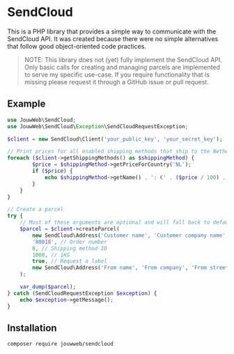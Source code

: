 # SendCloud

This is a PHP library that provides a simple way to communicate with the SendCloud API.
It was created because there were no simple alternatives that follow good object-oriented code practices. 

> NOTE: This library does not (yet) fully implement the SendCloud API.
Only basic calls for creating and managing parcels are implemented to serve my specific use-case.
If you require functionality that is missing please request it through a GitHub issue or pull request.

## Example

```php
use JouwWeb\SendCloud;
use JouwWeb\SendCloud\Exception\SendCloudRequestException;

$client = new SendCloud\Client('your_public_key', 'your_secret_key');

// Print prices for all enabled shipping methods that ship to the Netherlands
foreach ($client->getShippingMethods() as $shippingMethod) {
        $price = $shippingMethod->getPriceForCountry('NL');
        if ($price) {
            echo $shippingMethod->getName() . ': €' . ($price / 100) . PHP_EOL;
        }
    }
}

// Create a parcel
try {
    // Most of these arguments are optional and will fall back to defaults configured in SendCloud
    $parcel = $client->createParcel(
        new SendCloud\Address('Customer name', 'Customer company name', 'Customer street', '4A', 'City', '9999ZZ', 'NL', 'test@test.test', '+31612345678'),
        '80018', // Order number
        8, // Shipping method ID
        1000, // 1KG
        true, // Request a label
        new SendCloud\Address('From name', 'From company', 'From street', '234', 'City', '9999ZZ', 'NL', '', '')
    );

    var_dump($parcel);
} catch (SendCloudRequestException $exception) {
    echo $exception->getMessage();
}
```

## Installation
`composer require jouwweb/sendcloud`
